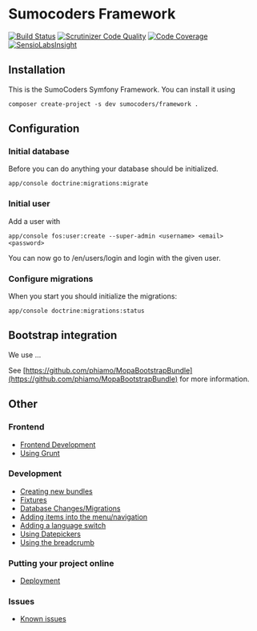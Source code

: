 # Sumocoders Framework

[![Build Status](https://travis-ci.org/sumocoders/Framework.svg?branch=master)](https://travis-ci.org/sumocoders/Framework) [![Scrutinizer Code Quality](https://scrutinizer-ci.com/g/sumocoders/Framework/badges/quality-score.png?b=master)](https://scrutinizer-ci.com/g/sumocoders/Framework/?branch=master) [![Code Coverage](https://scrutinizer-ci.com/g/sumocoders/Framework/badges/coverage.png?b=master)](https://scrutinizer-ci.com/g/sumocoders/Framework/?branch=master) [![SensioLabsInsight](https://insight.sensiolabs.com/projects/a87f9056-eb3d-4383-915f-823744b39659/mini.png)](https://insight.sensiolabs.com/projects/a87f9056-eb3d-4383-915f-823744b39659)

## Installation

This is the SumoCoders Symfony Framework. You can install it using

    composer create-project -s dev sumocoders/framework .
    

## Configuration

### Initial database

Before you can do anything your database should be initialized.

    app/console doctrine:migrations:migrate

### Initial user

Add a user with

    app/console fos:user:create --super-admin <username> <email> <password>

You can now go to <your domain>/en/users/login and login with the given user.

### Configure migrations

When you start you should initialize the migrations:

    app/console doctrine:migrations:status

## Bootstrap integration

We use ...

See [https://github.com/phiamo/MopaBootstrapBundle](https://github.com/phiamo/MopaBootstrapBundle) for more information.

## Other

### Frontend

* [Frontend Development](./src/SumoCoders/FrameworkCoreBundle/Resources/doc/frontend/frontend-development.md)
* [Using Grunt](./src/SumoCoders/FrameworkCoreBundle/Resources/doc/frontend/grunt.md)

### Development

* [Creating new bundles](./src/SumoCoders/FrameworkCoreBundle/Resources/doc/development/creating-new-bundles.md)
* [Fixtures](./src/SumoCoders/FrameworkCoreBundle/Resources/doc/development/fixtures.md)
* [Database Changes/Migrations](./src/SumoCoders/FrameworkCoreBundle/Resources/doc/development/migrations.md)
* [Adding items into the menu/navigation](./src/SumoCoders/FrameworkCoreBundle/Resources/doc/development/menu.md)
* [Adding a language switch](./src/SumCoders/FrameworkCoreBundle/Resources/doc/development/language-switch.md)
* [Using Datepickers](./src/SumCoders/FrameworkCoreBundle/Resources/doc/development/using-date-pickers.md)
* [Using the breadcrumb](./src/SumCoders/FrameworkCoreBundle/Resources/doc/development/breadcrumb.md)

### Putting your project online

* [Deployment](./src/SumoCoders/FrameworkCoreBundle/Resources/doc/deployment/deployment.md)

### Issues

* [Known issues](./src/SumCoders/FrameworkCoreBundle/Resources/doc/issues/issues.md)


